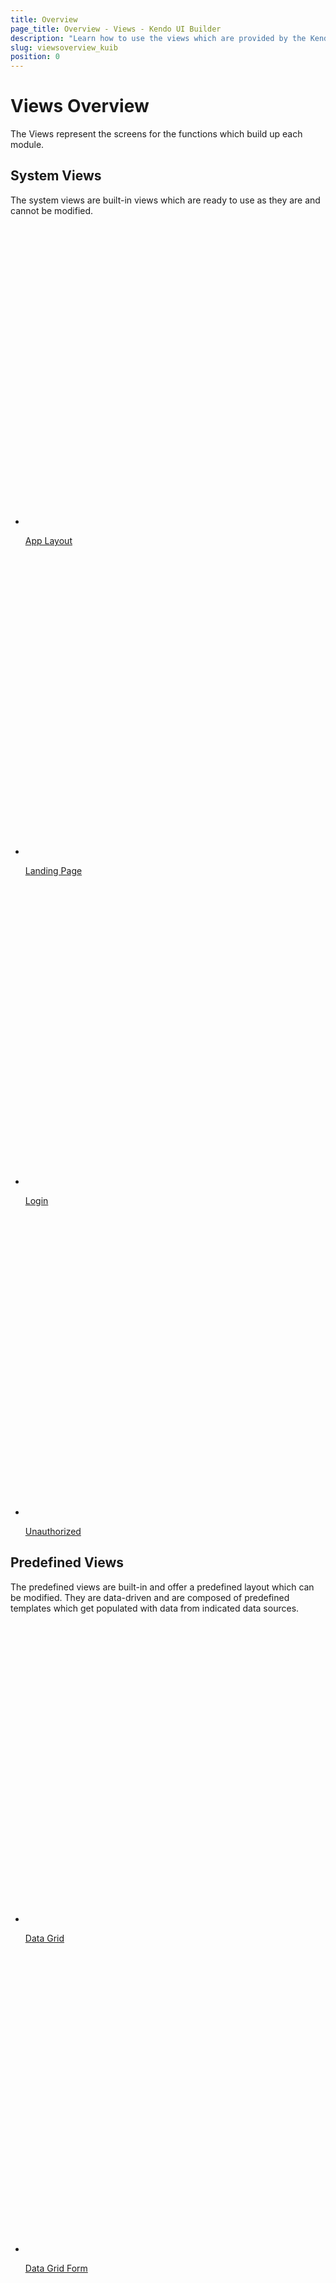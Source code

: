 ```yaml
---
title: Overview
page_title: Overview - Views - Kendo UI Builder
description: "Learn how to use the views which are provided by the Kendo UI Builder tool when creating and managing Angular and AngularJS-based web applications."
slug: viewsoverview_kuib
position: 0
---
```


# Views Overview

The Views represent the screens for the functions which build up each module.

<div class="container-fluid">
<div class="row separator-bottom">
<div class="col-md-4 card-list-info">
    <h2>System Views</h2>
    <p>The system views are built-in views which are ready to use as they are and cannot be modified.</p>
</div>
<div class="col-md-8">
    <ul class="card-list row">
    <li class="col-xs-4 col-md-3">
        <a href="{% slug applayout_kuib %}">
           <svg id="area" viewBox="0 0 70 70">
                <defs>
                    <linearGradient id="gradient" x1="0%" y1="0%" x2="0%" y2="100%">
                    <stop offset="0%" stop-color="#ffab09" />
                        <stop offset="70%" stop-color="#ff6358" />
                        <stop offset="100%" stop-color="#dd3169" />
                    </linearGradient>
                </defs>
                <path d="..." />
            </svg>
            <p>App Layout</p>
        </a>
    </li>
        <li class="col-xs-4 col-md-3">
            <a href="{% slug landingpage_kuib %}">
               <svg id="area" viewBox="0 0 70 70">
                    <defs>
                        <linearGradient id="gradient" x1="0%" y1="0%" x2="0%" y2="100%">
                        <stop offset="0%" stop-color="#ffab09" />
                            <stop offset="70%" stop-color="#ff6358" />
                            <stop offset="100%" stop-color="#dd3169" />
                        </linearGradient>
                    </defs>
                    <path d="..." />
                </svg>
                <p>Landing Page</p>
            </a>
        </li><li class="col-xs-4 col-md-3">
            <a href="{% slug login_kuib %}">
                <svg id="bar" viewBox="0 0 70 70">
                    <path d="..." />
                </svg>
                <p>Login</p>
            </a>
        </li><li class="col-xs-4 col-md-3">
            <a href="{% slug unauthorized_kuib %}">
                <svg id="boxplot" viewBox="0 0 70 70">
                    <path class="cls-1" d="..." />
                </svg>
                <p>Unauthorized</p>
            </a>
          </li>
        </ul>
</div>
</div>
<div class="row separator-bottom">
<div class="col-md-4 card-list-info">
    <h2>Predefined Views</h2>
    <p>The predefined views are built-in and offer a predefined layout which can be modified. They are data-driven and are composed of predefined templates which get populated with data from indicated data sources.</p>
</div>
<div class="col-md-8">
    <ul class="card-list row">
    <li class="col-xs-4 col-md-3">
        <a href="{% slug datagrid_kuib %}">
            <svg id="pie" viewBox="0 0 70 70">
                <path d="..." />
            </svg>
            <p>Data Grid</p>
        </a>
    </li><li class="col-xs-4 col-md-3">
            <a href="{% slug datagridform_kuib %}">
                <svg id="donut" viewBox="0 0 70 70">
                    <path d="..." />
                </svg>
                <p>Data Grid Form</p>
            </a>
        </li><li class="col-xs-4 col-md-3">
            <a href="{% slug datagridseparateform_kuib %}">
                <svg id="pie" viewBox="0 0 70 70">
                    <path d="..." />
                </svg>
                <p>Data Grid Separate Form</p>
            </a>
        </li><li class="col-xs-4 col-md-3">
            <a href="{% slug hierarchicaldatagrid_kuib %}">
                <svg id="pie" viewBox="0 0 70 70">
                    <path d="..." />
                </svg>
                <p>Hierarchical Data Grid</p>
            </a>
        </li><li class="col-xs-4 col-md-3">
            <a href="{% slug stackeddatagrids_kuib %}">
                <svg id="pie" viewBox="0 0 70 70">
                    <path d="..." />
                </svg>
                <p>Stacked Data Grids</p>
            </a>
        </li>
    </ul>
</div>
</div>
<div class="row separator-bottom">
<div class="col-md-4 card-list-info">
    <h2>Custom Views</h2>
    <p>The custom views are blank views which allow a full-scale customization and implementation of specific project requirements.</p>
</div>
<div class="col-md-8">
    <ul class="card-list row">
    <li class="col-xs-4 col-md-3">
        <a href="{% slug customviews_kuib %}">
            <svg id="pie" viewBox="0 0 70 70">
                <path d="..." />
            </svg>
            <p>Blank</p>
          </a>
        </li>
      </ul>
    </div>
</div>
</div>
